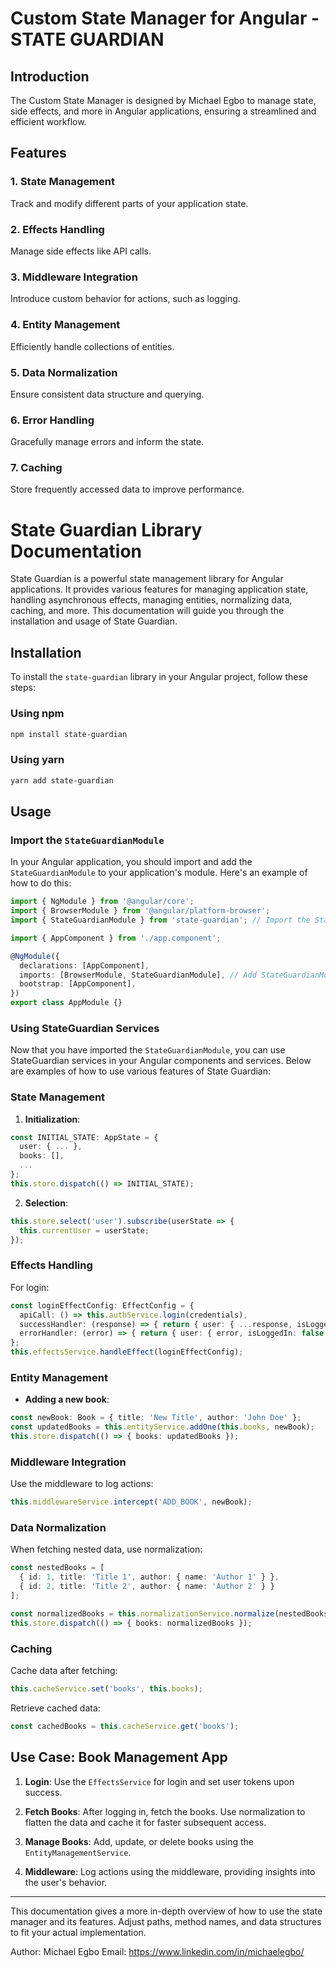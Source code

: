
# Custom State Manager for Angular - STATE GUARDIAN

## Introduction

The Custom State Manager is designed by Michael Egbo to manage state, side effects, and more in Angular applications, ensuring a streamlined and efficient workflow.

## Features

### 1. State Management

Track and modify different parts of your application state.

### 2. Effects Handling

Manage side effects like API calls.

### 3. Middleware Integration

Introduce custom behavior for actions, such as logging.

### 4. Entity Management

Efficiently handle collections of entities.

### 5. Data Normalization

Ensure consistent data structure and querying.

### 6. Error Handling

Gracefully manage errors and inform the state.

### 7. Caching

Store frequently accessed data to improve performance.


# State Guardian Library Documentation

State Guardian is a powerful state management library for Angular applications. It provides various features for managing application state, handling asynchronous effects, managing entities, normalizing data, caching, and more. This documentation will guide you through the installation and usage of State Guardian.

## Installation

To install the `state-guardian` library in your Angular project, follow these steps:

### Using npm

```bash
npm install state-guardian
```

### Using yarn

```bash
yarn add state-guardian
```

## Usage

### Import the `StateGuardianModule`

In your Angular application, you should import and add the `StateGuardianModule` to your application's module. Here's an example of how to do this:

```typescript
import { NgModule } from '@angular/core';
import { BrowserModule } from '@angular/platform-browser';
import { StateGuardianModule } from 'state-guardian'; // Import the StateGuardianModule

import { AppComponent } from './app.component';

@NgModule({
  declarations: [AppComponent],
  imports: [BrowserModule, StateGuardianModule], // Add StateGuardianModule to your imports
  bootstrap: [AppComponent],
})
export class AppModule {}
```

### Using StateGuardian Services

Now that you have imported the `StateGuardianModule`, you can use StateGuardian services in your Angular components and services. Below are examples of how to use various features of State Guardian:


### State Management

1. **Initialization**:

```typescript
const INITIAL_STATE: AppState = {
  user: { ... },
  books: [],
  ...
};
this.store.dispatch(() => INITIAL_STATE);
```

2. **Selection**:

```typescript
this.store.select('user').subscribe(userState => {
  this.currentUser = userState;
});
```

### Effects Handling

For login:

```typescript
const loginEffectConfig: EffectConfig = {
  apiCall: () => this.authService.login(credentials),
  successHandler: (response) => { return { user: { ...response, isLoggedIn: true } }; },
  errorHandler: (error) => { return { user: { error, isLoggedIn: false } }; }
};
this.effectsService.handleEffect(loginEffectConfig);
```

### Entity Management

- **Adding a new book**:

```typescript
const newBook: Book = { title: 'New Title', author: 'John Doe' };
const updatedBooks = this.entityService.addOne(this.books, newBook);
this.store.dispatch(() => { books: updatedBooks });
```

### Middleware Integration

Use the middleware to log actions:

```typescript
this.middlewareService.intercept('ADD_BOOK', newBook);
```

### Data Normalization

When fetching nested data, use normalization:

```typescript
const nestedBooks = [
  { id: 1, title: 'Title 1', author: { name: 'Author 1' } },
  { id: 2, title: 'Title 2', author: { name: 'Author 2' } }
];

const normalizedBooks = this.normalizationService.normalize(nestedBooks, 'id');
this.store.dispatch(() => { books: normalizedBooks });
```

### Caching

Cache data after fetching:

```typescript
this.cacheService.set('books', this.books);
```

Retrieve cached data:

```typescript
const cachedBooks = this.cacheService.get('books');
```

## Use Case: Book Management App

1. **Login**:
Use the `EffectsService` for login and set user tokens upon success.

2. **Fetch Books**:
After logging in, fetch the books. Use normalization to flatten the data and cache it for faster subsequent access.

3. **Manage Books**:
Add, update, or delete books using the `EntityManagementService`.

4. **Middleware**:
Log actions using the middleware, providing insights into the user's behavior.

---

This documentation gives a more in-depth overview of how to use the state manager and its features. Adjust paths, method names, and data structures to fit your actual implementation.

Author: Michael Egbo
Email: https://www.linkedin.com/in/michaelegbo/